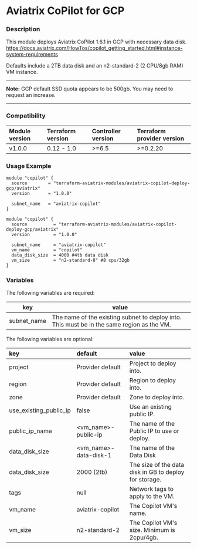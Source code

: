 # Aviatrix CoPilot for GCP

### Description
This module deploys Aviatrix CoPilot 1.6.1 in GCP with necessary data disk.
https://docs.aviatrix.com/HowTos/copilot_getting_started.html#instance-system-requirements

Defaults include a 2TB data disk and an n2-standard-2 (2 CPU/8gb RAM) VM instance.

---

**Note:** GCP default SSD quota appears to be 500gb. You may need to request an increase.

---

### Compatibility
Module version | Terraform version | Controller version | Terraform provider version
:--- | :--- | :--- | :---
v1.0.0 | 0.12 - 1.0 | >=6.5 | >=0.2.20

### Usage Example

```
module "copilot" {
  source        = "terraform-aviatrix-modules/aviatrix-copilot-deploy-gcp/aviatrix"
  version       = "1.0.0"

  subnet_name   = "aviatrix-copilot"
}
```

```
module "copilot" {
  source          = "terraform-aviatrix-modules/aviatrix-copilot-deploy-gcp/aviatrix"
  version         = "1.0.0"

  subnet_name     = "aviatrix-copilot"
  vm_name         = "copilot"
  data_disk_size  = 4000 #4tb data disk
  vm_size         = "n2-standard-8" #8 cpu/32gb
}
```

### Variables
The following variables are required:

key | value
--- | ---
subnet_name | The name of the existing subnet to deploy into. This must be in the same region as the VM.

The following variables are optional:

key | default | value
:--- | :--- | :---
project | Provider default | Project to deploy into. 
region | Provider default | Region to deploy into.
zone | Provider default | Zone to deploy into.
use_existing_public_ip | false | Use an existing public IP.
public_ip_name | <vm_name>-public-ip | The name of the Public IP to use or deploy.
data_disk_size | <vm_name>-data-disk-1 | The name of the Data Disk
data_disk_size | 2000 (2tb) | The size of the data disk in GB to deploy for storage.
tags | null | Network tags to apply to the VM.
vm_name | aviatrix-copilot |The Copilot VM's name.
vm_size | n2-standard-2 | The Copilot VM's size. Minimum is 2cpu/4gb.
